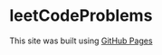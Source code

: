 # leetCodeProblems

This site was built using [GitHub Pages](https://docs.google.com/document/d/1jPcxQUtoy5lcKa7PC4tg02KRXoW0IfjI0nrhzm3OMH0/edit?usp=sharing)
